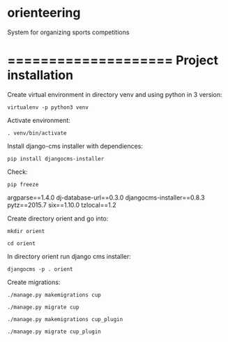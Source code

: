 # orienteering
System for organizing sports competitions

====================
Project installation
====================

Create virtual environment in directory venv and using python in 3 version:

    virtualenv -p python3 venv

Activate environment:

    . venv/bin/activate

Install django-cms installer with dependiences:

    pip install djangocms-installer

Check:

    pip freeze

argparse==1.4.0
dj-database-url==0.3.0
djangocms-installer==0.8.3
pytz==2015.7
six==1.10.0
tzlocal==1.2

Create directory orient and go into:

    mkdir orient

    cd orient

In directory orient run django cms installer:

    djangocms -p . orient

Create migrations:

    ./manage.py makemigrations cup

    ./manage.py migrate cup

    ./manage.py makemigrations cup_plugin

    ./manage.py migrate cup_plugin

